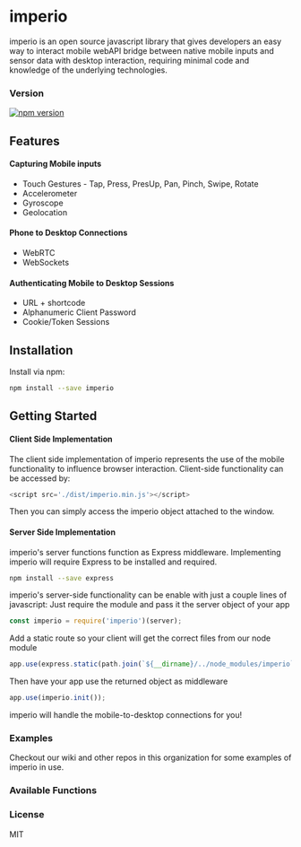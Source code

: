 # imperio
imperio is an open source javascript library that gives developers an easy way to interact mobile webAPI bridge between native mobile inputs and sensor data with desktop interaction, requiring minimal code and knowledge of the underlying technologies.

### Version
[![npm version](https://badge.fury.io/js/imperio.svg)](https://www.npmjs.com/package/imperio)

## Features
#### Capturing Mobile inputs
* Touch Gestures - Tap, Press, PresUp, Pan, Pinch, Swipe, Rotate
* Accelerometer
* Gyroscope
* Geolocation

#### Phone to Desktop Connections
* WebRTC
* WebSockets

#### Authenticating Mobile to Desktop Sessions
* URL + shortcode
* Alphanumeric Client Password
* Cookie/Token Sessions

## Installation
Install via npm:
```bash
npm install --save imperio
```

## Getting Started

#### Client Side Implementation
The client side implementation of imperio represents the use of the mobile functionality to influence browser interaction.
Client-side functionality can be accessed by:

```javascript
<script src='./dist/imperio.min.js'></script>
```
Then you can simply access the imperio object attached to the window.


#### Server Side Implementation

imperio's server functions function as Express middleware. Implementing imperio will require Express to be installed and required.
```bash
npm install --save express
```

imperio's server-side functionality can be enable with just a couple lines of javascript:
Just require the module and pass it the server object of your app
```javascript
const imperio = require('imperio')(server);
```

Add a static route so your client will get the correct files from our node module
```javascript
app.use(express.static(path.join(`${__dirname}/../node_modules/imperio`)));
```

Then have your app use the returned object as middleware
```javascript
app.use(imperio.init());
```
imperio will handle the mobile-to-desktop connections for you!

### Examples
Checkout our wiki and other repos in this organization for some examples of imperio in use.

### Available Functions

### License
MIT

